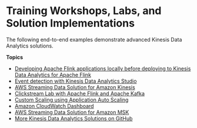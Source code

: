 # Training Workshops, Labs, and Solution Implementations<a name="examples-solutions"></a>

The following end\-to\-end examples demonstrate advanced Kinesis Data Analytics solutions\.

**Topics**
+ [Developing Apache Flink applications locally before deploying to Kinesis Data Analytics for Apache Flink](examples-getting-started-locally-flink.md)
+ [Event detection with Kinesis Data Analytics Studio](examples-event-detection-with-kda.md)
+ [AWS Streaming Data Solution for Amazon Kinesis](examples-streaming-solution.md)
+ [Clickstream Lab with Apache Flink and Apache Kafka](examples-clickstream.md)
+ [Custom Scaling using Application Auto Scaling](examples-autoscaling.md)
+ [Amazon CloudWatch Dashboard](examples-cwdash.md)
+ [AWS Streaming Data Solution for Amazon MSK](examples-ssmsk.md)
+ [More Kinesis Data Analytics Solutions on GitHub](examples-solutions-github.md)